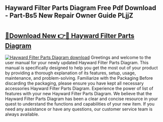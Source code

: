 ## Hayward Filter Parts Diagram Free Pdf Download - Part-Bs5 New Repair Owner Guide PLjjZ

# <h2><a href="http://dfo61u.blite.top/?on=Hayward+Filter+Parts+Diagram">🔗Download New 👉🔴 Hayward Filter Parts Diagram</a></h2>

[![Hayward Filter Parts Diagram download](https://i.imgur.com/lujVjoI.png)](http://dfo61u.blite.top/?on=Hayward+Filter+Parts+Diagram)
Greetings and welcome to the user manual for your newly updated Hayward Filter Parts Diagram. This manual is specifically designed to help you get the most out of your product by providing a thorough explanation of its features, setup, usage, maintenance, and problem-solving. Familiarize with the Packaging Before discarding the packaging, please ensure you have kept all necessary accessories Hayward Filter Parts Diagram. Experience the power of list of features with your new Hayward Filter Parts Diagram. We believe that the Hayward Filter Parts Diagram has been a clear and concise resource in your quest to understand the functions and capabilities of your new item. If you need any assistance or have any questions, our customer service team is always available.
